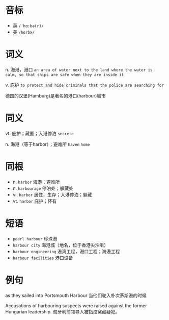 # 音标

- 英 `/ˈhɑ:bə(r)/`
- 美 `/hɑrbɚ/`

# 词义

n. 海港，港口
`an area of water next to the land where the water is calm, so that ships are safe when they are inside it`

v. 庇护
`to protect and hide criminals that the police are searching for`



德国的汉堡(Hamburg)是著名的港口(harbour)城市

# 同义

vt. 庇护；藏匿；入港停泊
`secrete`

n. 海港（等于harbor）；避难所
`haven` `home`

# 同根

- n. `harbor` 海港；避难所
- n. `harbourage` 停泊处；躲藏处
- vi. `harbor` 居住，生存；入港停泊；躲藏
- vt. `harbor` 庇护；怀有

# 短语

- `pearl harbour` 珍珠港
- `harbour city` 海港城（地名，位于香港尖沙咀）
- `harbour engineering` 港湾工程，港口工程；海港工程
- `harbour facilities` 港口设备

# 例句

as they sailed into Portsmouth Harbour
当他们驶入朴次茅斯港的时候

Accusations of harbouring suspects were raised against the former Hungarian leadership.
匈牙利前领导人被指控窝藏疑犯。


